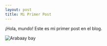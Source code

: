```yaml
---
layout: post
title: Mi Primer Post
---
```


¡Hola, mundo! Este es mi primer post en el blog. 

![Arabaay bay](/assets/https://upload.wikimedia.org/wikipedia/commons/thumb/4/47/PNG_transparency_demonstration_1.png/640px-PNG_transparency_demonstration_1.png) 
